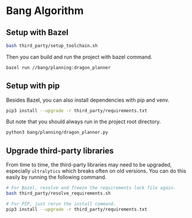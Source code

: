 # Bang Algorithm

## Setup with Bazel

```bash
bash third_party/setup_toolchain.sh
```

Then you can build and run the project with bazel command.

```bash
bazel run //bang/planning:dragon_planner
```

## Setup with pip

Besides Bazel, you can also install dependencies with pip and venv.

```bash
pip3 install --upgrade -r third_party/requirements.txt
```

But note that you should always run in the project root directory.

```bash
python3 bang/planning/dragon_planner.py
```

## Upgrade third-party libraries

From time to time, the third-party libraries may need to be upgraded, especially `ultralytics` which breaks often on old versions. You can do this easily by running the following command.


```bash
# For Bazel, resolve and freeze the requirements lock file again.
bash third_party/resolve_requirements.sh

# For PIP, just rerun the install command.
pip3 install --upgrade -r third_party/requirements.txt
```
